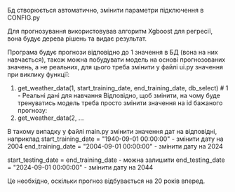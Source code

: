 Бд створюється автоматично, змінити параметри підключення в CONFIG.py

Для прогнозування використовував алгоритм Xgboost для регресії, вона будує дерева рішень та видає результат. 

Програма будує прогнози відповідно до 1 значення в БД (вона на них навчається), також можна побудувати модель на основі прогнозованих значень, а не реальних, для цього треба змінити у файлі ui.py значення при виклику функції:
1. get_weather_data(1, start_training_date, end_training_date, db_select) # 1 - Реальні дані для навчання
Відповідно, щоб змінити, на чому буде тренуватись модель треба просто змінити значення на id бажаного прогнозу:
2. get_weather_data(2, ...

В такому випадку у файлі main.py змінити значення дат на відповідні, наприклад
start_training_date = "1940-09-01 00:00:00" - змінити дату на 2004
end_training_date = "2004-09-01 00:00:00" - змінити дату на 2024

start_testing_date = end_training_date - можна залишити
end_testing_date = "2024-09-01 00:00:00" - змінити дату на 2044

Це необхідно, оскільки прогноз відбувається на 20 років вперед.
